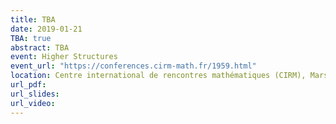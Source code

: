 ```yaml
---
title: TBA
date: 2019-01-21
TBA: true
abstract: TBA
event: Higher Structures
event_url: "https://conferences.cirm-math.fr/1959.html"
location: Centre international de rencontres mathématiques (CIRM), Marseille/Luminy, France
url_pdf:
url_slides:
url_video:
---
```

